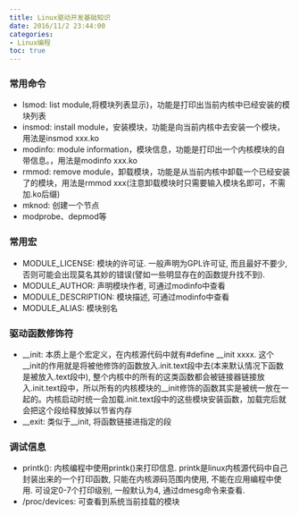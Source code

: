 ```yaml
---
title: Linux驱动开发基础知识
date: 2016/11/2 23:44:00
categories:
- Linux编程
toc: true
---
```


### 常用命令
- lsmod: list module,将模块列表显示)，功能是打印出当前内核中已经安装的模块列表
- insmod: install module，安装模块，功能是向当前内核中去安装一个模块，用法是insmod xxx.ko
- modinfo: module information，模块信息，功能是打印出一个内核模块的自带信息。，用法是modinfo xxx.ko
- rmmod: remove module，卸载模块，功能是从当前内核中卸载一个已经安装了的模块，用法是rmmod xxx(注意卸载模块时只需要输入模块名即可，不需加.ko后缀)
- mknod: 创建一个节点
- modprobe、depmod等

### 常用宏
- MODULE_LICENSE: 模块的许可证. 一般声明为GPL许可证, 而且最好不要少, 否则可能会出现莫名其妙的错误(譬如一些明显存在的函数提升找不到).
- MODULE_AUTHOR: 声明模块作者, 可通过modinfo中查看
- MODULE_DESCRIPTION: 模块描述, 可通过modinfo中查看
- MODULE_ALIAS: 模块别名

### 驱动函数修饰符
- __init: 本质上是个宏定义，在内核源代码中就有#define __init xxxx. 这个__init的作用就是将被他修饰的函数放入.init.text段中去(本来默认情况下函数是被放入.text段中), 整个内核中的所有的这类函数都会被链接器链接放入.init.text段中，所以所有的内核模块的__init修饰的函数其实是被统一放在一起的。内核启动时统一会加载.init.text段中的这些模块安装函数，加载完后就会把这个段给释放掉以节省内存
- __exit: 类似于__init, 将函数链接进指定的段

### 调试信息
- printk(): 内核编程中使用printk()来打印信息. printk是linux内核源代码中自己封装出来的一个打印函数, 只能在内核源码范围内使用, 不能在应用编程中使用. 可设定0-7个打印级别, 一般默认为4, 通过dmesg命令来查看.
- /proc/devices: 可查看到系统当前挂载的模块